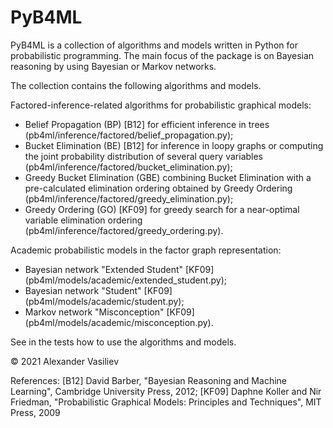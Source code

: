 # PyB4ML
PyB4ML is a collection of algorithms and models written in Python for probabilistic programming. The main focus of the package is on Bayesian reasoning by using Bayesian or Markov networks. 

The collection contains the following algorithms and models.

Factored-inference-related algorithms for probabilistic graphical models:
- Belief Propagation (BP) [B12] for efficient inference in trees (pb4ml/inference/factored/belief_propagation.py);
- Bucket Elimination (BE) [B12] for inference in loopy graphs or computing the joint probability distribution of several query variables (pb4ml/inference/factored/bucket_elimination.py);
- Greedy Bucket Elimination (GBE) combining Bucket Elimination with a pre-calculated elimination ordering obtained by Greedy Ordering (pb4ml/inference/factored/greedy_elimination.py);
- Greedy Ordering (GO) [KF09] for greedy search for a near-optimal variable elimination ordering (pb4ml/inference/factored/greedy_ordering.py).

Academic probabilistic models in the factor graph representation:
- Bayesian network "Extended Student" [KF09] (pb4ml/models/academic/extended_student.py);
- Bayesian network "Student" [KF09] (pb4ml/models/academic/student.py);
- Markov network "Misconception" [KF09] (pb4ml/models/academic/misconception.py).

See in the tests how to use the algorithms and models.

© 2021 Alexander Vasiliev

References:
[B12] David Barber, "Bayesian Reasoning and Machine Learning", Cambridge University Press, 2012;
[KF09] Daphne Koller and Nir Friedman, "Probabilistic Graphical Models: Principles and Techniques", MIT Press, 2009
